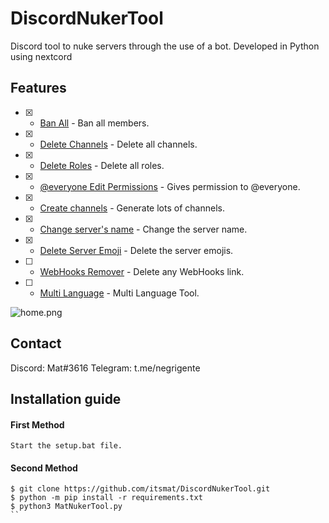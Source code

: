 # DiscordNukerTool
Discord tool to nuke servers through the use of a bot. Developed in Python using nextcord

## Features
- [x] - [Ban All](https://github.com/itsmat/DiscordNukerTool) - Ban all members.
- [x] - [Delete Channels](https://github.com/moom825/Discord-RAT) - Delete all channels.
- [x] - [Delete Roles](https://github.com/itsmat/DiscordNukerTool) - Delete all roles.
- [x] - [@everyone Edit Permissions](https://github.com/itsmat/DiscordNukerTool) - Gives permission to @everyone.
- [x] - [Create channels](https://github.com/itsmat/DiscordNukerTool) - Generate lots of channels.
- [x] - [Change server's name](https://github.com/itsmat/DiscordNukerTool) - Change the server name.
- [x] - [Delete Server Emoji](https://github.com/itsmat/DiscordNukerTool) - Delete the server emojis.
- [ ] - [WebHooks Remover](https://github.com/itsmat/DiscordNukerTool) - Delete any WebHooks link.
- [ ] - [Multi Language](https://github.com/itsmat/DiscordNukerTool) - Multi Language Tool.

![home.png](https://cdn.discordapp.com/attachments/1027459607456657410/1027608832077217882/screenshot.PNG?size=4096)

## Contact
Discord: Mat#3616
Telegram: t.me/negrigente


## Installation guide

#### First Method
```
Start the setup.bat file.
```

#### Second Method
```
$ git clone https://github.com/itsmat/DiscordNukerTool.git
$ python -m pip install -r requirements.txt
$ python3 MatNukerTool.py
``
